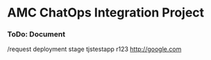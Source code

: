# AMC ChatOps Integration Project

### ToDo: Document
/request deployment stage tjstestapp r123 http://google.com
